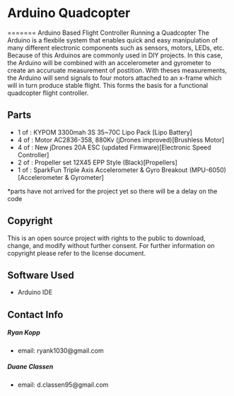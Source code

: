 <H1>Arduino Quadcopter</H1>

=======
Arduino Based Flight Controller Running a Quadcopter
The Arduino is a flexbile system that enables quick and easy manipulation of many different electronic components such as sensors, motors, LEDs, etc. Because of this Arduinos are commonly used in DIY projects. In this case, the Arduino will be combined with an accelerometer and gyrometer to create an accuruate measurement of postition. With theses measurements, the Arduino will send signals to four motors attached to an x-frame which will in turn produce stable flight. This forms the basis for a functional quadcopter flight controller.

<H2>Parts</H2>
<ul>
<li>1 of : KYPOM 3300mah 3S 35~70C Lipo Pack [Lipo Battery]</li>
<li>4 of : Motor AC2836-358, 880Kv (jDrones improved)[Brushless Motor]</li>
<li>4 of : New jDrones 20A ESC (updated Firmware)[Electronic Speed Controller]</li>
<li>2 of : Propeller set 12X45 EPP Style (Black)[Propellers]</li>
<li>1 of : SparkFun Triple Axis Accelerometer & Gyro Breakout (MPU-6050)[Accelerometer & Gyrometer]</li>
</ul>
*parts have not arrived for the project yet so there will be a delay on the code


<H2>Copyright</H2>

This is an open source project with rights to the public to download, change, and modify without further consent. For further information on copyright please refer to the license document.

<H2>Software Used</H2>
<ul>
  <li>Arduino IDE</li>
</ul>

<H2>Contact Info</H2>

<H5>Ryan Kopp</H5>
<ul>
  <li>email: ryank1030@gmail.com</li>
</ul>

<H5>Duane Classen</H5>
<ul>
  <li>email: d.classen95@gmail.com</li>
</ul>

